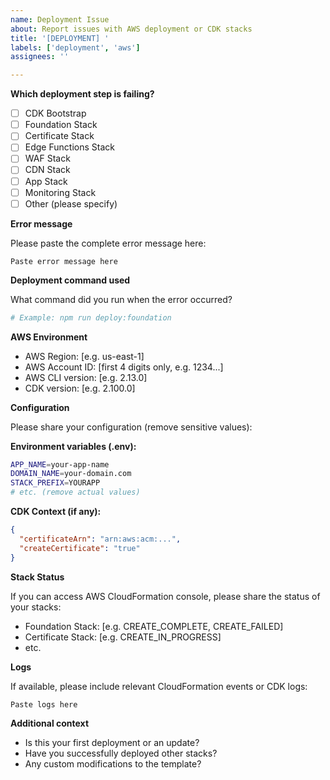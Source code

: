 ```yaml
---
name: Deployment Issue
about: Report issues with AWS deployment or CDK stacks
title: '[DEPLOYMENT] '
labels: ['deployment', 'aws']
assignees: ''

---
```


**Which deployment step is failing?**

- [ ] CDK Bootstrap
- [ ] Foundation Stack
- [ ] Certificate Stack
- [ ] Edge Functions Stack
- [ ] WAF Stack
- [ ] CDN Stack
- [ ] App Stack
- [ ] Monitoring Stack
- [ ] Other (please specify)

**Error message**

Please paste the complete error message here:

```
Paste error message here
```

**Deployment command used**

What command did you run when the error occurred?
```bash
# Example: npm run deploy:foundation
```

**AWS Environment**

- AWS Region: [e.g. us-east-1]
- AWS Account ID: [first 4 digits only, e.g. 1234...]
- AWS CLI version: [e.g. 2.13.0]
- CDK version: [e.g. 2.100.0]

**Configuration**

Please share your configuration (remove sensitive values):

**Environment variables (.env):**
```bash
APP_NAME=your-app-name
DOMAIN_NAME=your-domain.com
STACK_PREFIX=YOURAPP
# etc. (remove actual values)
```

**CDK Context (if any):**
```json
{
  "certificateArn": "arn:aws:acm:...",
  "createCertificate": "true"
}
```

**Stack Status**

If you can access AWS CloudFormation console, please share the status of your stacks:
- Foundation Stack: [e.g. CREATE_COMPLETE, CREATE_FAILED]
- Certificate Stack: [e.g. CREATE_IN_PROGRESS]
- etc.

**Logs**

If available, please include relevant CloudFormation events or CDK logs:

```
Paste logs here
```

**Additional context**

- Is this your first deployment or an update?
- Have you successfully deployed other stacks?
- Any custom modifications to the template?